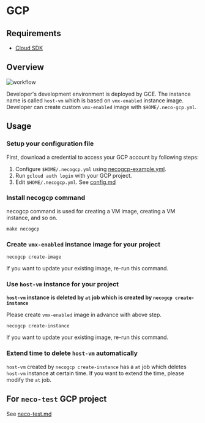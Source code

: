 GCP
===

Requirements
------------

- [Cloud SDK](https://cloud.google.com/sdk/)

Overview
--------

![workflow](http://www.plantuml.com/plantuml/svg/ZT0xoiCm40JWNgSOp5_yAIH8IXN1a3Fa0CfwaGrw64ioENvSH2dy26btD9-MRLCsKoxU2KCvJcZE2hU9JMRC_Yavc8VZ3eCtbflwvg9mJum-fYndZo4iIA0bBud9B4cpqnNw2wqXvHN_c_a96dy8JD7I2DgqXJxOHKEfNy5QFiBgTglnsxBaOkb0qOybCrBgFzxUzqhjIRfUPfsWf25OR23HSkYAToy0)

Developer's development environment is deployed by GCE.
The instance name is called `host-vm` which is based on `vmx-enabled` instance image.
Developer can create custom `vmx-enabled` image with `$HOME/.neco-gcp.yml`.

Usage
-----

### Setup your configuration file

First, download a credential to access your GCP account by following steps:

1. Configure `$HOME/.necogcp.yml` using [necogcp-example.yml](necogcp-example.yml).
1. Run `gcloud auth login` with your GCP project.
1. Edit `$HOME/.necogcp.yml`. See [config.md](config.md)

### Install necogcp command

necogcp command is used for creating a VM image, creating a VM instance, and so on.

```console
make necogcp
```

### Create `vmx-enabled` instance image for your project

```console
necogcp create-image
```

If you want to update your existing image, re-run this command.

### Use `host-vm` instance for your project

**`host-vm` instance is deleted by `at` job which is created by `necogcp create-instance`**

Please create `vmx-enabled` image in advance with above step.

```console
necogcp create-instance
```

If you want to update your existing image, re-run this command.

### Extend time to delete `host-vm` automatically

`host-vm` created by `necogcp create-instance` has a `at` job which deletes `host-vm` instance at certain time.
If you want to extend the time, please modify the `at` job.


For `neco-test` GCP project
---------------------------

See [neco-test.md](neco-test.md)
